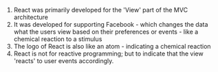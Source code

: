 1. React was primarily developed for the 'View' part of the MVC architecture
1. It was developed for supporting Facebook - which changes the data what the users view based on their preferences or events - like a chemical reaction to a stimulus
1. The logo of React is also like an atom - indicating a chemical reaction
1. React is not for reactive programming; but to indicate that the view 'reacts' to user events accordingly.